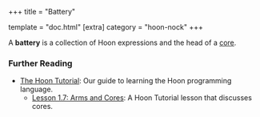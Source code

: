 +++
title = "Battery"

template = "doc.html"
[extra]
category = "hoon-nock"
+++

A **battery** is a collection of Hoon expressions and the head of a [core](../core).

### Further Reading

- [The Hoon Tutorial](@/docs/tutorials/hoon/hoon-school/_index.md): Our guide to learning the Hoon programming language.
  - [Lesson 1.7: Arms and Cores](@/docs/tutorials/hoon/hoon-school/arms-and-cores.md): A Hoon Tutorial lesson that discusses cores.
